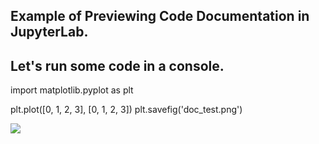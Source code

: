 ## Example of Previewing Code Documentation in JupyterLab.
## Let's run some code in a console. 

import matplotlib.pyplot as plt

plt.plot([0, 1, 2, 3], [0, 1, 2, 3])
plt.savefig('doc_test.png')

![](doc_test.png)